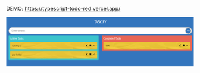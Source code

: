 DEMO: https://typescript-todo-red.vercel.app/

<img src="https://raw.githubusercontent.com/abdullahkus/typescript-todo/master/typescript-todo.png" />
